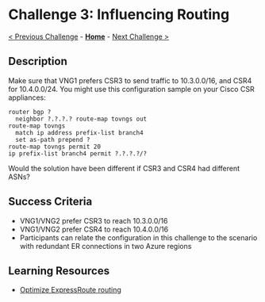 # Challenge 3: Influencing Routing

[< Previous Challenge](./02-enable_bgp.md) - **[Home](../README.md)** - [Next Challenge >](./04-filtering.md)

## Description

Make sure that VNG1 prefers CSR3 to send traffic to 10.3.0.0/16, and CSR4 for 10.4.0.0/24. You might use this configuration sample on your Cisco CSR appliances:

```
router bgp ?
  neighbor ?.?.?.? route-map tovngs out
route-map tovngs
  match ip address prefix-list branch4
  set as-path prepend ?
route-map tovngs permit 20
ip prefix-list branch4 permit ?.?.?.?/?
```

Would the solution have been different if CSR3 and CSR4 had different ASNs?

## Success Criteria

- VNG1/VNG2 prefer CSR3 to reach 10.3.0.0/16
- VNG1/VNG2 prefer CSR4 to reach 10.4.0.0/16
- Participants can relate the configuration in this challenge to the scenario with redundant ER connections in two Azure regions

## Learning Resources

- [Optimize ExpressRoute routing](https://docs.microsoft.com/azure/expressroute/expressroute-optimize-routing)
